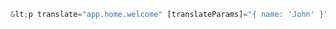 ```typescript
&lt;p translate="app.home.welcome" [translateParams]="{ name: 'John' }"&gt;&lt;/p&gt;
```
